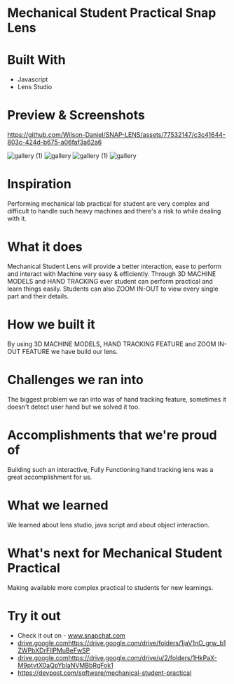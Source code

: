 # Mechanical Student Practical Snap Lens

# Built With
- Javascript
- Lens Studio


# Preview & Screenshots

https://github.com/Wilson-Daniel/SNAP-LENS/assets/77532147/c3c41644-803c-424d-b675-a06faf3a62a6

![gallery (1)](https://github.com/Wilson-Daniel/SNAP-LENS/assets/77532147/a2c37bfb-1d0d-4ca6-93a3-61afe919b596)
![gallery](https://github.com/Wilson-Daniel/SNAP-LENS/assets/77532147/78b5c0e6-9356-4d93-956a-4989c186048a)
![gallery (1)](https://github.com/Wilson-Daniel/SNAP-LENS/assets/77532147/fb9c9861-aafc-4ab9-9824-093a4fb1d509)
![gallery](https://github.com/Wilson-Daniel/SNAP-LENS/assets/77532147/6fa18a93-7d1f-4d72-b408-148f99c4a663)


# Inspiration
Performing mechanical lab practical for student are very complex and difficult to handle such heavy machines and there's a risk to while dealing with it.

# What it does
Mechanical Student Lens will provide a better interaction, ease to perform and interact with Machine very easy & efficiently. Through 3D MACHINE MODELS and HAND TRACKING ever student can perform practical and learn things easily. Students can also ZOOM IN-OUT to view every single part and their details.

# How we built it
By using 3D MACHINE MODELS, HAND TRACKING FEATURE and ZOOM IN-OUT FEATURE we have build our lens.

# Challenges we ran into
The biggest problem we ran into was of hand tracking feature, sometimes it doesn't detect user hand but we solved it too.

# Accomplishments that we're proud of
Building such an interactive, Fully Functioning hand tracking lens was a great accomplishment for us.

# What we learned
We learned about lens studio, java script and about object interaction.

# What's next for Mechanical Student Practical
Making available more complex practical to students for new learnings.

# Try it out

- Check it out on - www.snapchat.com
- [drive.google.com](https://drive.google.com/drive/folders/1jaV1nO_grw_b1ZWPbXDrFllPMuBeFwSP)https://drive.google.com/drive/folders/1jaV1nO_grw_b1ZWPbXDrFllPMuBeFwSP
- [drive.google.com](https://drive.google.com/drive/u/2/folders/1HkPaX-M9ptvtX0aQpYblaNVMBbRgFok1)https://drive.google.com/drive/u/2/folders/1HkPaX-M9ptvtX0aQpYblaNVMBbRgFok1
- https://devpost.com/software/mechanical-student-practical
